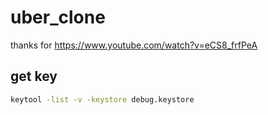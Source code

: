 # uber_clone

thanks for <https://www.youtube.com/watch?v=eCS8_frfPeA>

## get key

```bash
keytool -list -v -keystore debug.keystore
```
